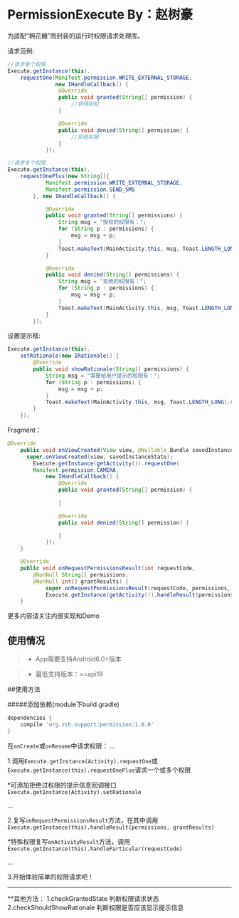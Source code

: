 # PermissionExecute By：赵树豪


为适配“棉花糖”而封装的运行时权限请求处理库。

请求范例:

```java
//请求单个权限
Execute.getInstance(this).
	requestOne(Manifest.permission.WRITE_EXTERNAL_STORAGE,
			   new IHandleCallback() {
				@Override
				public void granted(String[] permission) {
					//获得授权
				}

				@Override
				public void denied(String[] permission) {
					//拒绝权限
				}
			});
```

```java
//请求多个权限
Execute.getInstance(this).
	requestOnePlus(new String[]{
			Manifest.permission.WRITE_EXTERNAL_STORAGE,
			Manifest.permission.SEND_SMS
		}, new IHandleCallback() {

			@Override
			public void granted(String[] permissions) {
				String msg = "授权的权限有：";
				for (String p : permissions) {
					msg = msg + p;
				}
				Toast.makeText(MainActivity.this, msg, Toast.LENGTH_LONG).show();
			}

			@Override
			public void denied(String[] permissions) {
				String msg = "拒绝的权限有：";
				for (String p : permissions) {
					msg = msg + p;
				}
				Toast.makeText(MainActivity.this, msg, Toast.LENGTH_LONG).show();
			}
		});
```

设置提示框:

```java
Execute.getInstance(this).
	setRationale(new IRationale() {
		@Override
		public void showRationale(String[] permissions) {
			String msg = "需要给用户提示的权限有：";
			for (String p : permissions) {
				msg = msg + p;
			}
			Toast.makeText(MainActivity.this, msg, Toast.LENGTH_LONG).show();
		}
	});
```

Fragment：
```java
@Override
	public void onViewCreated(View view, @Nullable Bundle savedInstanceState) {
	  super.onViewCreated(view, savedInstanceState);
		Execute.getInstance(getActivity()).requestOne(
		Manifest.permission.CAMERA,
			new IHandleCallback() {
				@Override
				public void granted(String[] permission) {
				
				}

				@Override
				public void denied(String[] permission) {

				}
			});
	}

	@Override
	public void onRequestPermissionsResult(int requestCode,
		@NonNull String[] permissions, 
		@NonNull int[] grantResults) {
			super.onRequestPermissionsResult(requestCode, permissions, grantResults);
			Execute.getInstance(getActivity()).handleResult(permissions, grantResults);
	}
```

更多内容请关注内部实现和Demo

## 使用情况

> * App需要支持Android6.0+版本

> * 最低支持版本：>=api19

##使用方法


#####添加依赖(module下build.gradle)
```gradle
dependencies {
    compile 'org.zsh.support:permission:1.0.0'
}
```

在`onCreate`或`onResume`中请求权限：
...

1.调用`Execute.getInstance(Activity).requestOne`或`Execute.getInstance(this).requestOnePlus`请求一个或多个权限

*可添加拒绝过权限的提示信息回调接口`Execute.getInstance(Activity).setRationale`

...

2.复写`onRequestPermissionsResult`方法，在其中调用
`Execute.getInstance(this).handleResult(permissions, grantResults)`

*特殊权限复写`onActivityResult`方法，调用`Execute.getInstance(this).handleParticular(requestCode)`

...

3.开始体验简单的权限请求吧！

---
**其他方法：
1.checkGrantedState 判断权限请求状态
2.checkShouldShowRationale 判断权限是否应该显示提示信息


